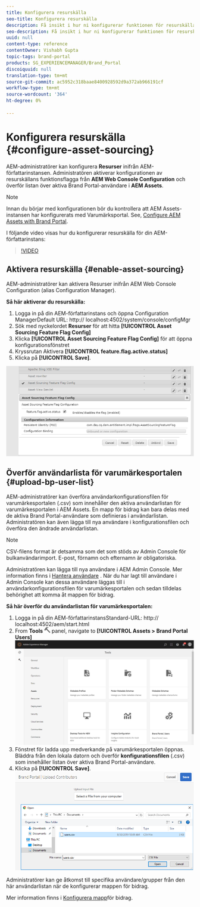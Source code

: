 ```yaml
---
title: Konfigurera resurskälla
seo-title: Konfigurera resurskälla
description: Få insikt i hur ni konfigurerar funktionen för resurskälla i AEM Assets.
seo-description: Få insikt i hur ni konfigurerar funktionen för resurskälla i AEM Assets.
uuid: null
content-type: reference
contentOwner: Vishabh Gupta
topic-tags: brand-portal
products: SG_EXPERIENCEMANAGER/Brand_Portal
discoiquuid: null
translation-type: tm+mt
source-git-commit: ac5952c318baae8400928592d9a372ab966191cf
workflow-type: tm+mt
source-wordcount: '364'
ht-degree: 0%

---
```



# Konfigurera resurskälla {#configure-asset-sourcing}

AEM-administratörer kan konfigurera **Resurser** inifrån AEM-författarinstansen. Administratören aktiverar konfigurationen av resurskällans funktionsflagga från **AEM Web Console Configuration** och överför listan över aktiva Brand Portal-användare i **AEM Assets**.

>[!NOTE]
>
>Innan du börjar med konfigurationen bör du kontrollera att AEM Assets-instansen har konfigurerats med Varumärksportal. See, [Configure AEM Assets with Brand Portal](../using/configure-aem-assets-with-brand-portal.md).



I följande video visas hur du konfigurerar resurskälla för din AEM-författarinstans:

>[!VIDEO](https://video.tv.adobe.com/v/29771)

## Aktivera resurskälla {#enable-asset-sourcing}

AEM-administratörer kan aktivera Resurser inifrån AEM Web Console Configuration (alias Configuration Manager).

**Så här aktiverar du resurskälla:**
1. Logga in på din AEM-författarinstans och öppna Configuration ManagerDefault URL: http:// localhost:4502/system/console/configMgr
1. Sök med nyckelordet **Resurser** för att hitta **[!UICONTROL Asset Sourcing Feature Flag Config]**
1. Klicka **[!UICONTROL Asset Sourcing Feature Flag Config]** för att öppna konfigurationsfönstret
1. Kryssrutan Aktivera **[!UICONTROL feature.flag.active.status]**
1. Klicka på **[!UICONTROL Save]**.

![](assets/enable-asset-sourcing.png)

## Överför användarlista för varumärkesportalen {#upload-bp-user-list}

AEM-administratörer kan överföra användarkonfigurationsfilen för varumärkesportalen (.csv) som innehåller den aktiva användarlistan för varumärkesportalen i AEM Assets. En mapp för bidrag kan bara delas med de aktiva Brand Portal-användare som definieras i användarlistan. Administratören kan även lägga till nya användare i konfigurationsfilen och överföra den ändrade användarlistan.

>[!NOTE]
>
>CSV-filens format är detsamma som det som stöds av Admin Console för bulkanvändarimport. E-post, förnamn och efternamn är obligatoriska.


Administratören kan lägga till nya användare i AEM Admin Console. Mer information finns i [Hantera användare](brand-portal-adding-users.md) . När du har lagt till användare i Admin Console kan dessa användare läggas till i användarkonfigurationsfilen för varumärkesportalen och sedan tilldelas behörighet att komma åt mappen för bidrag.

**Så här överför du användarlistan för varumärkesportalen:**
1. Logga in på din AEM-författarinstansStandard-URL: http:// localhost:4502/aem/start.html
1. From **Tools** ![](assets/tools.png) panel, navigate to **[!UICONTROL Assets > Brand Portal Users]**
   ![](assets/upload-user-list1.png)
1. Fönstret för ladda upp medverkande på varumärkesportalen öppnas.
Bläddra från den lokala datorn och överför **konfigurationsfilen** (.csv) som innehåller listan över aktiva Brand Portal-användare.
1. Klicka på **[!UICONTROL Save]**.
   ![](assets/upload-user-list2.png)


Administratörer kan ge åtkomst till specifika användare/grupper från den här användarlistan när de konfigurerar mappen för bidrag.

Mer information finns i [Konfigurera mapp](brand-portal-contribution-folder.md)för bidrag.
